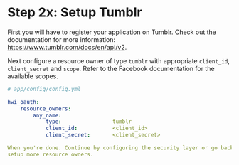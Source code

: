 Step 2x: Setup Tumblr
=======================
First you will have to register your application on Tumblr. Check out the
documentation for more information: https://www.tumblr.com/docs/en/api/v2.

Next configure a resource owner of type `tumblr` with appropriate
`client_id`, `client_secret` and `scope`. Refer to the Facebook documentation
for the available scopes.

```yaml
# app/config/config.yml

hwi_oauth:
    resource_owners:
        any_name:
            type:                tumblr
            client_id:           <client_id>
            client_secret:       <client_secret>

When you're done. Continue by configuring the security layer or go back to
setup more resource owners.